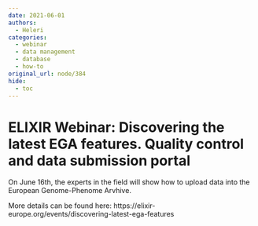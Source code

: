 ```yaml
---
date: 2021-06-01
authors:
  - Heleri
categories:
  - webinar
  - data management
  - database
  - how-to
original_url: node/384
hide:
  - toc
---
```


# ELIXIR Webinar: Discovering the latest EGA features. Quality control and data submission portal

<p>On June 16th, the experts in the field will show how to upload data into the European Genome-Phenome Arvhive.&nbsp;</p>

<p>More details can be found here:&nbsp;https://elixir-europe.org/events/discovering-latest-ega-features&nbsp;</p>

